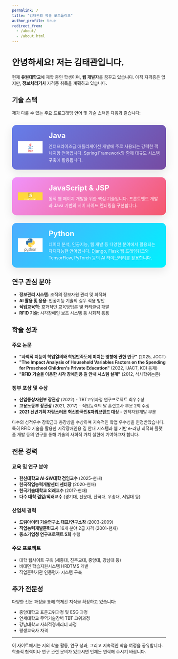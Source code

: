 ```yaml
---
permalink: /
title: "김태관의 학술 포트폴리오"
author_profile: true
redirect_from: 
  - /about/
  - /about.html
---
```


안녕하세요! 저는 **김태관**입니다.
======

현재 **유원대학교**에 재학 중인 학생이며, **웹 개발자**를 꿈꾸고 있습니다. 아직 자격증은 없지만, **정보처리기사** 자격증 취득을 계획하고 있습니다.

## 기술 스택

제가 다룰 수 있는 주요 프로그래밍 언어 및 기술 스택은 다음과 같습니다:

<div style="display: flex; flex-direction: column; gap: 25px; margin: 30px 0;">
  
  <div style="display: flex; align-items: center; gap: 20px; padding: 20px; background: linear-gradient(135deg, #667eea 0%, #764ba2 100%); border-radius: 15px; box-shadow: 0 10px 30px rgba(0,0,0,0.1);">
    <img src="/images/java_icon.png" alt="Java Icon" style="width: 80px; height: 80px; object-fit: contain;">
    <div style="flex: 1;">
      <h3 style="color: white; margin: 0 0 10px 0; font-size: 24px;">Java</h3>
      <p style="color: rgba(255,255,255,0.9); margin: 0; line-height: 1.6;">엔터프라이즈급 애플리케이션 개발에 주로 사용되는 강력한 객체지향 언어입니다. Spring Framework와 함께 대규모 시스템 구축에 활용됩니다.</p>
    </div>
  </div>

  <div style="display: flex; align-items: center; gap: 20px; padding: 20px; background: linear-gradient(135deg, #f093fb 0%, #f5576c 100%); border-radius: 15px; box-shadow: 0 10px 30px rgba(0,0,0,0.1);">
    <img src="/images/jsp_icon.png" alt="JavaScript Icon" style="width: 80px; height: 80px; object-fit: contain;">
    <div style="flex: 1;">
      <h3 style="color: white; margin: 0 0 10px 0; font-size: 24px;">JavaScript & JSP</h3>
      <p style="color: rgba(255,255,255,0.9); margin: 0; line-height: 1.6;">동적 웹 페이지 개발을 위한 핵심 기술입니다. 프론트엔드 개발과 Java 기반의 서버 사이드 렌더링을 구현합니다.</p>
    </div>
  </div>

  <div style="display: flex; align-items: center; gap: 20px; padding: 20px; background: linear-gradient(135deg, #4facfe 0%, #00f2fe 100%); border-radius: 15px; box-shadow: 0 10px 30px rgba(0,0,0,0.1);">
    <img src="/images/python_icon.png" alt="Python Icon" style="width: 80px; height: 80px; object-fit: contain;">
    <div style="flex: 1;">
      <h3 style="color: white; margin: 0 0 10px 0; font-size: 24px;">Python</h3>
      <p style="color: rgba(255,255,255,0.9); margin: 0; line-height: 1.6;">데이터 분석, 인공지능, 웹 개발 등 다양한 분야에서 활용되는 다재다능한 언어입니다. Django, Flask 웹 프레임워크와 TensorFlow, PyTorch 등의 AI 라이브러리를 활용합니다.</p>
    </div>
  </div>

</div>

## 연구 관심 분야

- **정보관리 시스템**: 조직의 정보자원 관리 및 최적화
- **AI 활용 및 응용**: 인공지능 기술의 실무 적용 방안
- **직업교육학**: 효과적인 교육방법론 및 커리큘럼 개발
- **RFID 기술**: 시각장애인 보조 시스템 등 사회적 응용

## 학술 성과

### 주요 논문
- **"사회적 지능이 학업열의와 학업만족도에 미치는 영향에 관한 연구"** (2025, JCCT)
- **"The Impact Analysis of Household Variables Factors on the Spending for Preschool Children's Private Education"** (2022, IJACT, KCI 등재)
- **"RFID 기술을 이용한 시각 장애인용 길 안내 시스템 설계"** (2012, 석사학위논문)

### 정부 포상 및 수상
- **산업통상자원부 장관상** (2022) - TBT고위과정 연구프로젝트 최우수상
- **고용노동부 장관상** (2021, 2017) - 직업능력의 달 훈련교사 부문 2회 수상
- **2021 신년기획 자랑스러운 혁신한국인&파워브랜드 대상** - 인적자원개발 부문

다수의 성적우수 장학금과 총장상을 수상하며 지속적인 학업 우수성을 인정받았습니다. 특히 RFID 기술을 활용한 시각장애인용 길 안내 시스템과 웹 기반 e-러닝 최적화 플랫폼 개발 등의 연구를 통해 기술의 사회적 가치 실현에 기여하고자 합니다.

## 전문 경력

### 교육 및 연구 분야
- **한신대학교 AI·SW대학 겸임교수** (2025-현재)
- **한국직업능력개발센터 센터장** (2020-현재)
- **한국기술대학교 외래교수** (2017-현재)
- **다수 대학 겸임/외래교수** (경기대, 선문대, 단국대, 우송대, 서일대 등)

### 산업체 경력
- **드림아이티 기술연구소 대표/연구소장** (2003-2009)
- **직업능력개발훈련교사** 16개 분야 2급 자격 (2001-현재)
- **중소기업청 연구프로젝트 5회** 수행

### 주요 프로젝트
- 대학 웹사이트 구축 (세종대, 진주교대, 중앙대, 강남대 등)
- 비대면 학습지원시스템 HRDTMS 개발
- 직업훈련기관 인증평가 시스템 구축

## 추가 전문성

다양한 전문 과정을 통해 학제간 지식을 확장하고 있습니다:
- 중앙대학교 표준고위과정 및 ESG 과정
- 연세대학교 무역기술장벽 TBT 고위과정  
- 강남대학교 사회적경제리더 과정
- 평생교육사 자격

---

이 사이트에서는 저의 학술 활동, 연구 성과, 그리고 지속적인 학습 여정을 공유합니다. 학술적 협력이나 연구 관련 문의가 있으시면 언제든 연락해 주시기 바랍니다.
